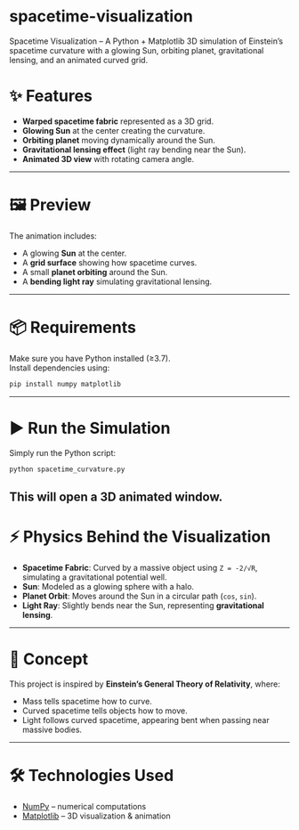 # spacetime-visualization
Spacetime Visualization – A Python + Matplotlib 3D simulation of Einstein’s spacetime curvature with a glowing Sun, orbiting planet, gravitational lensing, and an animated curved grid.


# ✨ Features
- **Warped spacetime fabric** represented as a 3D grid.  
- **Glowing Sun** at the center creating the curvature.  
- **Orbiting planet** moving dynamically around the Sun.  
- **Gravitational lensing effect** (light ray bending near the Sun).  
- **Animated 3D view** with rotating camera angle.  

---

 # 🖼️ Preview
The animation includes:
- A glowing **Sun** at the center.  
- A **grid surface** showing how spacetime curves.  
- A small **planet orbiting** around the Sun.  
- A **bending light ray** simulating gravitational lensing.  

---

# 📦 Requirements
Make sure you have Python installed (≥3.7).  
Install dependencies using:

```bash
pip install numpy matplotlib
```

---

# ▶️ Run the Simulation
Simply run the Python script:
```bash
python spacetime_curvature.py
```

This will open a **3D animated window**.
---

# ⚡ Physics Behind the Visualization
- **Spacetime Fabric**: Curved by a massive object using `Z = -2/√R`, simulating a gravitational potential well.  
- **Sun**: Modeled as a glowing sphere with a halo.  
- **Planet Orbit**: Moves around the Sun in a circular path (`cos`, `sin`).  
- **Light Ray**: Slightly bends near the Sun, representing **gravitational lensing**.  

---

# 📖 Concept
This project is inspired by **Einstein’s General Theory of Relativity**, where:
- Mass tells spacetime how to curve.  
- Curved spacetime tells objects how to move.  
- Light follows curved spacetime, appearing bent when passing near massive bodies.  

---

# 🛠️ Technologies Used
- [NumPy](https://numpy.org/) – numerical computations  
- [Matplotlib](https://matplotlib.org/) – 3D visualization & animation  
